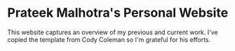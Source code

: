 # Prateek Malhotra's Personal Website

This website captures an overview of my previous and current work. I've copied the template from Cody Coleman so I'm grateful for his efforts.
